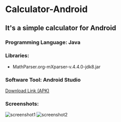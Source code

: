 # Calculator-Android

## It's a simple calculator for Android

### Programming Language: Java
### Libraries:
- MathParser.org-mXparser-v.4.4.0-jdk8.jar

### Software Tool: Android Studio

[Download Link (APK)](https://drive.google.com/file/d/1I8KwOn3-nAwIvJ-2G3LXRdWMibglqX_u/view?usp=sharing)

### Screenshots:
![screenshot1](https://drive.google.com/uc?export=view&id=1_sdn7j5BuVh6nVDivQHHWibIT3oOr7yn)
![screenshot2](https://drive.google.com/uc?export=view&id=1gu3j6Rm-s_VFfq7Ej_Op1xMOr0jjFcFj)
